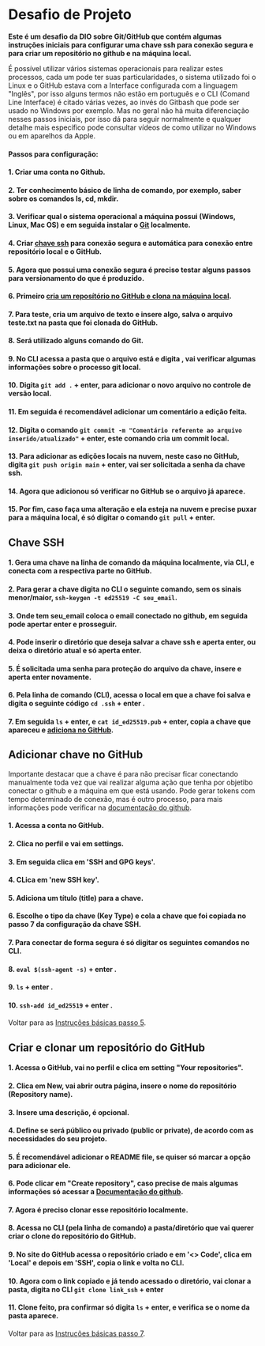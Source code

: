 # Desafio de Projeto

**Este é um desafio da DIO sobre Git/GitHub que contém algumas instruções iniciais para configurar uma chave ssh para conexão segura e para criar um repositório no github e na máquina local.**

É possível utilizar vários sistemas operacionais para realizar estes processos, cada um pode ter suas particularidades, o sistema utilizado foi o Linux e o GitHub estava com a Interface configurada com a linguagem "Inglês", por isso alguns termos não estão em português e o CLI (Comand Line Interface) é citado várias vezes, ao invés do Gitbash que pode ser usado no Windows por exemplo. Mas no geral não há muita diferenciação nesses passos iniciais, por isso dá para seguir normalmente e qualquer detalhe mais específico pode consultar vídeos de como utilizar no Windows ou em aparelhos da Apple.

#### Passos para configuração: 

#### 1. Criar uma conta no Github.
#### 2. Ter conhecimento básico de linha de comando, por exemplo, saber sobre os comandos ls, cd, mkdir.
#### 3. Verificar qual o sistema operacional a máquina possui (Windows, Linux, Mac OS) e em seguida instalar o [Git](https://git-scm.com/) localmente.
#### 4. Criar [chave ssh](#chave-ssh) para conexão segura e automática para conexão entre repositório local e o GitHub.
#### 5. <a id='passo5'></a>Agora que possui uma conexão segura é preciso testar alguns passos para versionamento do que é produzido.
#### 6. Primeiro [cria um reposítório no GitHub e clona na máquina local](#cria-clona-rep).
#### 7. <a id='passo7'></a>Para teste, cria um arquivo de texto e insere algo, salva o arquivo teste.txt na pasta que foi clonada do GitHub.
#### 8. Será utilizado alguns comando do Git.
#### 9. No CLI acessa a pasta que o arquivo está e digita <git status>, vai verificar algumas informações sobre o processo git local.
#### 10. Digita `git add .` + enter, para adicionar o novo arquivo no controle de versão local.
#### 11. Em seguida é recomendável adicionar um comentário a edição feita.
#### 12. Digita o comando `git commit -m "Comentário referente ao arquivo inserido/atualizado"` + enter, este comando cria um commit local.
#### 13. Para adicionar as edições locais na nuvem, neste caso no GitHub, digita `git push origin main` + enter, vai ser solicitada a senha da chave ssh.
#### 14. Agora que adicionou só verificar no GitHub se o arquivo já aparece.
#### 15. Por fim, caso faça uma alteração e ela esteja na nuvem e precise puxar para a máquina local, é só digitar o comando `git pull` + enter.


## Chave SSH

#### 1. Gera uma chave na linha de comando da máquina localmente, via CLI, e conecta com a respectiva parte no GitHub.
#### 2. Para gerar a chave digita no CLI o seguinte comando, sem os sinais menor/maior, `ssh-keygen -t ed25519 -C seu_email`.
#### 3. Onde tem seu_email coloca o email conectado no github, em seguida pode apertar enter e prosseguir.
#### 4. Pode inserir o diretório que deseja salvar a chave ssh e aperta enter, ou deixa o diretório atual e só aperta enter.
#### 5. É solicitada uma senha para proteção do arquivo da chave, insere e aperta enter novamente.
#### 6. Pela linha de comando (CLI), acessa o local em que a chave foi salva e digita o seguinte código `cd .ssh` + enter .
#### 7. Em seguida `ls` + enter, e `cat id_ed25519.pub` + enter, copia a chave que apareceu e [adiciona no GitHub](#add-github).


## <a id='add-github'></a>Adicionar chave no GitHub
Importante destacar que a chave é para não precisar ficar conectando manualmente toda vez que vai realizar alguma ação que tenha por objetibo conectar o github e a máquina em que está usando. Pode gerar tokens com tempo determinado de conexão, mas é outro processo, para mais informações pode verificar na [documentação do github](https://docs.github.com/pt).

#### 1. Acessa a conta no GitHub.
#### 2. Clica no perfil e vai em settings.
#### 3. Em seguida clica em 'SSH and GPG keys'. 
#### 4. CLica em 'new SSH key'.
#### 5. Adiciona um título (title) para a chave.
#### 6. Escolhe o tipo da chave (Key Type) e cola a chave que foi copiada no passo 7 da configuração da chave SSH.
#### 7. Para conectar de forma segura é só digitar os seguintes comandos no CLI.
#### 8. `eval $(ssh-agent -s)` + enter .
#### 9. `ls` + enter .
#### 10. `ssh-add id_ed25519` + enter .

Voltar para as [Instruções básicas passo 5](#passo5).

## <a id='cria-clona-rep'></a>Criar e clonar um repositório do GitHub

#### 1. Acessa o GitHub, vai no perfil e clica em setting "Your repositories".
#### 2. Clica em New, vai abrir outra página, insere o nome do repositório (Repository name).
#### 3. Insere uma descrição, é opcional.
#### 4. Define se será público ou privado (public or private), de acordo com as necessidades do seu projeto.
#### 5. É recomendável adicionar o README file, se quiser só marcar a opção para adicionar ele.
#### 6. Pode clicar em "Create repository", caso precise de mais algumas informações só acessar a [Documentação do github](https://docs.github.com/pt).
#### 7. Agora é preciso clonar esse repositório localmente.
#### 8. Acessa no CLI (pela linha de comando) a pasta/diretório que vai querer criar o clone do repositório do GitHub.
#### 9. No site do GitHub acessa o repositório criado e em '<> Code', clica em 'Local' e depois em 'SSH', copia o link e volta no CLI.
#### 10. Agora com o link copiado e já tendo acessado o diretório, vai clonar a pasta, digita no CLI `git clone link_ssh` + enter
#### 11. Clone feito, pra confirmar só digita `ls` + enter, e verifica se o nome da pasta aparece.

Voltar para as [Instruções básicas passo 7](#passo7).
